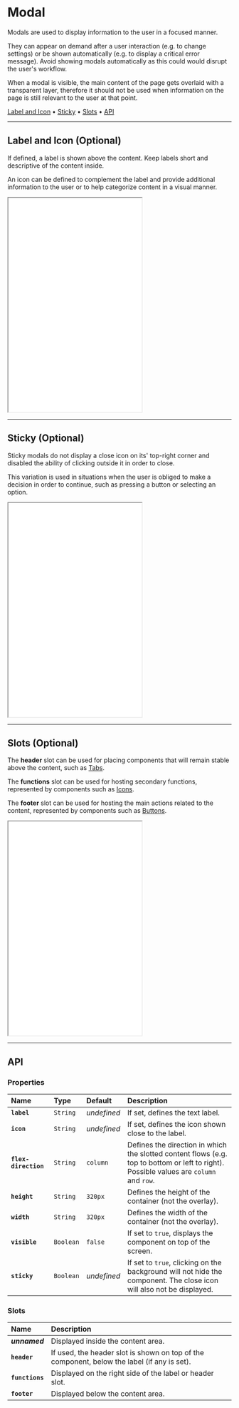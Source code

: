 # Modal

Modals are used to display information to the user in a focused manner. 

They can appear on demand after a user interaction (e.g. to change settings) or be shown automatically (e.g. to display a critical error message). Avoid showing modals automatically as this could would disrupt the user's workflow.

When a modal is visible, the main content of the page gets overlaid with a transparent layer, therefore it should not be used when information on the page is still relevant to the user at that point.

[Label and Icon](components/modal#label-and-icon) • [Sticky](components/modal#sticky) • [Slots](components/modal#slots) • [API](components/modal#api)

---

## Label and Icon (Optional)

If defined, a label is shown above the content. Keep labels short and descriptive of the content inside.

An icon can be defined to complement the label and provide additional information to the user or to help categorize content in a visual manner.

<iframe src="./assets/docs/components/modal/label-and-icon.html" height="480px"></iframe>

---

## Sticky (Optional)

Sticky modals do not display a close icon on its' top-right corner and disabled the ability of clicking outside it in order to close.

This variation is used in situations when the user is obliged to make a decision in order to continue, such as pressing a button or selecting an option.

<iframe src="./assets/docs/components/modal/sticky.html" height="480px"></iframe>

---

## Slots (Optional)

The **header** slot can be used for placing components that will remain stable above the content, such as [Tabs](components/tabs).

The **functions** slot can be used for hosting secondary functions, represented by components such as [Icons](components/icon).

The **footer** slot can be used for hosting the main actions related to the content, represented by components such as [Buttons](components/button).

<iframe src="./assets/docs/components/modal/slots.html" height="480px"></iframe>

---

## API

### Properties

| Name | Type | Default | Description |
| :-- | :-- | :-- | :-- |
| **`label`** | `String` | _undefined_ | If set, defines the text label. |
| **`icon`** | `String` | _undefined_ | If set, defines the icon shown close to the label. |
| **`flex-direction`** | `String` | `column` | Defines the direction in which the slotted content flows (e.g. top to bottom or left to right). Possible values are `column` and `row`. |
| **`height`** | `String` | `320px` | Defines the height of the container (not the overlay). |
| **`width`** | `String` | `320px` | Defines the width of the container (not the overlay). |
| **`visible`** | `Boolean` | `false` | If set to `true`, displays the component on top of the screen. |
| **`sticky`** | `Boolean` | _undefined_ | If set to `true`, clicking on the background will not hide the component. The close icon will also not be displayed. |

### Slots

| Name | Description |
| :-- | :-- |
| **_unnamed_** | Displayed inside the content area. |
| **`header`** | If used, the header slot is shown on top of the component, below the label (if any is set). |
| **`functions`** | Displayed on the right side of the label or header slot. |
| **`footer`** | Displayed below the content area. |